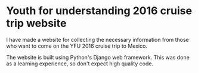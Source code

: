 Youth for understanding 2016 cruise trip website
===

I have made a website for collecting the necessary information from those who want to come on the YFU 2016 cruise trip to Mexico.

The website is built using Python's Django web framework. This was done as a learning experience, so don't expect high quality code.
